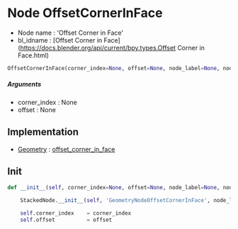 # Node OffsetCornerInFace

- Node name : 'Offset Corner in Face'
- bl_idname : [Offset Corner in Face](https://docs.blender.org/api/current/bpy.types.Offset Corner in Face.html)


``` python
OffsetCornerInFace(corner_index=None, offset=None, node_label=None, node_color=None)
```
##### Arguments

- corner_index : None
- offset : None

## Implementation

- [Geometry](/docs/GeoNodes/Geometry.md) : [offset_corner_in_face](/docs/GeoNodes/Geometry.md#offset_corner_in_face)

## Init

``` python
def __init__(self, corner_index=None, offset=None, node_label=None, node_color=None):

    StackedNode.__init__(self, 'GeometryNodeOffsetCornerInFace', node_label=node_label, node_color=node_color)

    self.corner_index    = corner_index
    self.offset          = offset
```
